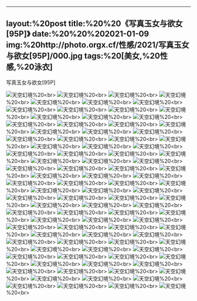 ﻿---
layout:%20post
title:%20%20《写真玉女与欲女[95P]》
date:%20%20%202021-01-09
img:%20http://photo.orgx.cf/性感/2021/写真玉女与欲女[95P]/000.jpg
tags:%20[美女,%20性感,%20泳衣]
---

写真玉女与欲女[95P]



![天空幻境](http://photo.orgx.cf/性感/2021/写真玉女与欲女[95P]/001.jpg%20''天空幻境'')%20<br>
![天空幻境](http://photo.orgx.cf/性感/2021/写真玉女与欲女[95P]/002.jpg%20''天空幻境'')%20<br>
![天空幻境](http://photo.orgx.cf/性感/2021/写真玉女与欲女[95P]/003.jpg%20''天空幻境'')%20<br>
![天空幻境](http://photo.orgx.cf/性感/2021/写真玉女与欲女[95P]/004.jpg%20''天空幻境'')%20<br>
![天空幻境](http://photo.orgx.cf/性感/2021/写真玉女与欲女[95P]/005.jpg%20''天空幻境'')%20<br>
![天空幻境](http://photo.orgx.cf/性感/2021/写真玉女与欲女[95P]/006.jpg%20''天空幻境'')%20<br>
![天空幻境](http://photo.orgx.cf/性感/2021/写真玉女与欲女[95P]/007.jpg%20''天空幻境'')%20<br>
![天空幻境](http://photo.orgx.cf/性感/2021/写真玉女与欲女[95P]/008.jpg%20''天空幻境'')%20<br>
![天空幻境](http://photo.orgx.cf/性感/2021/写真玉女与欲女[95P]/009.jpg%20''天空幻境'')%20<br>
![天空幻境](http://photo.orgx.cf/性感/2021/写真玉女与欲女[95P]/010.jpg%20''天空幻境'')%20<br>
![天空幻境](http://photo.orgx.cf/性感/2021/写真玉女与欲女[95P]/011.jpg%20''天空幻境'')%20<br>
![天空幻境](http://photo.orgx.cf/性感/2021/写真玉女与欲女[95P]/012.jpg%20''天空幻境'')%20<br>
![天空幻境](http://photo.orgx.cf/性感/2021/写真玉女与欲女[95P]/013.jpg%20''天空幻境'')%20<br>
![天空幻境](http://photo.orgx.cf/性感/2021/写真玉女与欲女[95P]/014.jpg%20''天空幻境'')%20<br>
![天空幻境](http://photo.orgx.cf/性感/2021/写真玉女与欲女[95P]/015.jpg%20''天空幻境'')%20<br>
![天空幻境](http://photo.orgx.cf/性感/2021/写真玉女与欲女[95P]/016.jpg%20''天空幻境'')%20<br>
![天空幻境](http://photo.orgx.cf/性感/2021/写真玉女与欲女[95P]/017.jpg%20''天空幻境'')%20<br>
![天空幻境](http://photo.orgx.cf/性感/2021/写真玉女与欲女[95P]/018.jpg%20''天空幻境'')%20<br>
![天空幻境](http://photo.orgx.cf/性感/2021/写真玉女与欲女[95P]/019.jpg%20''天空幻境'')%20<br>
![天空幻境](http://photo.orgx.cf/性感/2021/写真玉女与欲女[95P]/020.jpg%20''天空幻境'')%20<br>
![天空幻境](http://photo.orgx.cf/性感/2021/写真玉女与欲女[95P]/021.jpg%20''天空幻境'')%20<br>
![天空幻境](http://photo.orgx.cf/性感/2021/写真玉女与欲女[95P]/022.jpg%20''天空幻境'')%20<br>
![天空幻境](http://photo.orgx.cf/性感/2021/写真玉女与欲女[95P]/023.jpg%20''天空幻境'')%20<br>
![天空幻境](http://photo.orgx.cf/性感/2021/写真玉女与欲女[95P]/024.jpg%20''天空幻境'')%20<br>
![天空幻境](http://photo.orgx.cf/性感/2021/写真玉女与欲女[95P]/025.jpg%20''天空幻境'')%20<br>
![天空幻境](http://photo.orgx.cf/性感/2021/写真玉女与欲女[95P]/026.jpg%20''天空幻境'')%20<br>
![天空幻境](http://photo.orgx.cf/性感/2021/写真玉女与欲女[95P]/027.jpg%20''天空幻境'')%20<br>
![天空幻境](http://photo.orgx.cf/性感/2021/写真玉女与欲女[95P]/028.jpg%20''天空幻境'')%20<br>
![天空幻境](http://photo.orgx.cf/性感/2021/写真玉女与欲女[95P]/029.jpg%20''天空幻境'')%20<br>
![天空幻境](http://photo.orgx.cf/性感/2021/写真玉女与欲女[95P]/030.jpg%20''天空幻境'')%20<br>
![天空幻境](http://photo.orgx.cf/性感/2021/写真玉女与欲女[95P]/031.jpg%20''天空幻境'')%20<br>
![天空幻境](http://photo.orgx.cf/性感/2021/写真玉女与欲女[95P]/032.jpg%20''天空幻境'')%20<br>
![天空幻境](http://photo.orgx.cf/性感/2021/写真玉女与欲女[95P]/033.jpg%20''天空幻境'')%20<br>
![天空幻境](http://photo.orgx.cf/性感/2021/写真玉女与欲女[95P]/034.jpg%20''天空幻境'')%20<br>
![天空幻境](http://photo.orgx.cf/性感/2021/写真玉女与欲女[95P]/035.jpg%20''天空幻境'')%20<br>
![天空幻境](http://photo.orgx.cf/性感/2021/写真玉女与欲女[95P]/036.jpg%20''天空幻境'')%20<br>
![天空幻境](http://photo.orgx.cf/性感/2021/写真玉女与欲女[95P]/037.jpg%20''天空幻境'')%20<br>
![天空幻境](http://photo.orgx.cf/性感/2021/写真玉女与欲女[95P]/038.jpg%20''天空幻境'')%20<br>
![天空幻境](http://photo.orgx.cf/性感/2021/写真玉女与欲女[95P]/039.jpg%20''天空幻境'')%20<br>
![天空幻境](http://photo.orgx.cf/性感/2021/写真玉女与欲女[95P]/040.jpg%20''天空幻境'')%20<br>
![天空幻境](http://photo.orgx.cf/性感/2021/写真玉女与欲女[95P]/041.jpg%20''天空幻境'')%20<br>
![天空幻境](http://photo.orgx.cf/性感/2021/写真玉女与欲女[95P]/042.jpg%20''天空幻境'')%20<br>
![天空幻境](http://photo.orgx.cf/性感/2021/写真玉女与欲女[95P]/043.jpg%20''天空幻境'')%20<br>
![天空幻境](http://photo.orgx.cf/性感/2021/写真玉女与欲女[95P]/044.jpg%20''天空幻境'')%20<br>
![天空幻境](http://photo.orgx.cf/性感/2021/写真玉女与欲女[95P]/045.jpg%20''天空幻境'')%20<br>
![天空幻境](http://photo.orgx.cf/性感/2021/写真玉女与欲女[95P]/046.jpg%20''天空幻境'')%20<br>
![天空幻境](http://photo.orgx.cf/性感/2021/写真玉女与欲女[95P]/047.jpg%20''天空幻境'')%20<br>
![天空幻境](http://photo.orgx.cf/性感/2021/写真玉女与欲女[95P]/048.jpg%20''天空幻境'')%20<br>
![天空幻境](http://photo.orgx.cf/性感/2021/写真玉女与欲女[95P]/049.jpg%20''天空幻境'')%20<br>
![天空幻境](http://photo.orgx.cf/性感/2021/写真玉女与欲女[95P]/050.jpg%20''天空幻境'')%20<br>
![天空幻境](http://photo.orgx.cf/性感/2021/写真玉女与欲女[95P]/051.jpg%20''天空幻境'')%20<br>
![天空幻境](http://photo.orgx.cf/性感/2021/写真玉女与欲女[95P]/052.jpg%20''天空幻境'')%20<br>
![天空幻境](http://photo.orgx.cf/性感/2021/写真玉女与欲女[95P]/053.jpg%20''天空幻境'')%20<br>
![天空幻境](http://photo.orgx.cf/性感/2021/写真玉女与欲女[95P]/054.jpg%20''天空幻境'')%20<br>
![天空幻境](http://photo.orgx.cf/性感/2021/写真玉女与欲女[95P]/055.jpg%20''天空幻境'')%20<br>
![天空幻境](http://photo.orgx.cf/性感/2021/写真玉女与欲女[95P]/056.jpg%20''天空幻境'')%20<br>
![天空幻境](http://photo.orgx.cf/性感/2021/写真玉女与欲女[95P]/057.jpg%20''天空幻境'')%20<br>
![天空幻境](http://photo.orgx.cf/性感/2021/写真玉女与欲女[95P]/058.jpg%20''天空幻境'')%20<br>
![天空幻境](http://photo.orgx.cf/性感/2021/写真玉女与欲女[95P]/059.jpg%20''天空幻境'')%20<br>
![天空幻境](http://photo.orgx.cf/性感/2021/写真玉女与欲女[95P]/060.jpg%20''天空幻境'')%20<br>
![天空幻境](http://photo.orgx.cf/性感/2021/写真玉女与欲女[95P]/061.jpg%20''天空幻境'')%20<br>
![天空幻境](http://photo.orgx.cf/性感/2021/写真玉女与欲女[95P]/062.jpg%20''天空幻境'')%20<br>
![天空幻境](http://photo.orgx.cf/性感/2021/写真玉女与欲女[95P]/063.jpg%20''天空幻境'')%20<br>
![天空幻境](http://photo.orgx.cf/性感/2021/写真玉女与欲女[95P]/064.jpg%20''天空幻境'')%20<br>
![天空幻境](http://photo.orgx.cf/性感/2021/写真玉女与欲女[95P]/065.jpg%20''天空幻境'')%20<br>
![天空幻境](http://photo.orgx.cf/性感/2021/写真玉女与欲女[95P]/066.jpg%20''天空幻境'')%20<br>
![天空幻境](http://photo.orgx.cf/性感/2021/写真玉女与欲女[95P]/067.jpg%20''天空幻境'')%20<br>
![天空幻境](http://photo.orgx.cf/性感/2021/写真玉女与欲女[95P]/068.jpg%20''天空幻境'')%20<br>
![天空幻境](http://photo.orgx.cf/性感/2021/写真玉女与欲女[95P]/069.jpg%20''天空幻境'')%20<br>
![天空幻境](http://photo.orgx.cf/性感/2021/写真玉女与欲女[95P]/070.jpg%20''天空幻境'')%20<br>
![天空幻境](http://photo.orgx.cf/性感/2021/写真玉女与欲女[95P]/071.jpg%20''天空幻境'')%20<br>
![天空幻境](http://photo.orgx.cf/性感/2021/写真玉女与欲女[95P]/072.jpg%20''天空幻境'')%20<br>
![天空幻境](http://photo.orgx.cf/性感/2021/写真玉女与欲女[95P]/073.jpg%20''天空幻境'')%20<br>
![天空幻境](http://photo.orgx.cf/性感/2021/写真玉女与欲女[95P]/074.jpg%20''天空幻境'')%20<br>
![天空幻境](http://photo.orgx.cf/性感/2021/写真玉女与欲女[95P]/075.jpg%20''天空幻境'')%20<br>
![天空幻境](http://photo.orgx.cf/性感/2021/写真玉女与欲女[95P]/076.jpg%20''天空幻境'')%20<br>
![天空幻境](http://photo.orgx.cf/性感/2021/写真玉女与欲女[95P]/077.jpg%20''天空幻境'')%20<br>
![天空幻境](http://photo.orgx.cf/性感/2021/写真玉女与欲女[95P]/078.jpg%20''天空幻境'')%20<br>
![天空幻境](http://photo.orgx.cf/性感/2021/写真玉女与欲女[95P]/079.jpg%20''天空幻境'')%20<br>
![天空幻境](http://photo.orgx.cf/性感/2021/写真玉女与欲女[95P]/080.jpg%20''天空幻境'')%20<br>
![天空幻境](http://photo.orgx.cf/性感/2021/写真玉女与欲女[95P]/081.jpg%20''天空幻境'')%20<br>
![天空幻境](http://photo.orgx.cf/性感/2021/写真玉女与欲女[95P]/082.jpg%20''天空幻境'')%20<br>
![天空幻境](http://photo.orgx.cf/性感/2021/写真玉女与欲女[95P]/083.jpg%20''天空幻境'')%20<br>
![天空幻境](http://photo.orgx.cf/性感/2021/写真玉女与欲女[95P]/084.jpg%20''天空幻境'')%20<br>
![天空幻境](http://photo.orgx.cf/性感/2021/写真玉女与欲女[95P]/085.jpg%20''天空幻境'')%20<br>
![天空幻境](http://photo.orgx.cf/性感/2021/写真玉女与欲女[95P]/086.jpg%20''天空幻境'')%20<br>
![天空幻境](http://photo.orgx.cf/性感/2021/写真玉女与欲女[95P]/087.jpg%20''天空幻境'')%20<br>
![天空幻境](http://photo.orgx.cf/性感/2021/写真玉女与欲女[95P]/088.jpg%20''天空幻境'')%20<br>
![天空幻境](http://photo.orgx.cf/性感/2021/写真玉女与欲女[95P]/089.jpg%20''天空幻境'')%20<br>
![天空幻境](http://photo.orgx.cf/性感/2021/写真玉女与欲女[95P]/090.jpg%20''天空幻境'')%20<br>
![天空幻境](http://photo.orgx.cf/性感/2021/写真玉女与欲女[95P]/091.jpg%20''天空幻境'')%20<br>
![天空幻境](http://photo.orgx.cf/性感/2021/写真玉女与欲女[95P]/092.jpg%20''天空幻境'')%20<br>
![天空幻境](http://photo.orgx.cf/性感/2021/写真玉女与欲女[95P]/093.jpg%20''天空幻境'')%20<br>
![天空幻境](http://photo.orgx.cf/性感/2021/写真玉女与欲女[95P]/094.jpg%20''天空幻境'')%20<br>
![天空幻境](http://photo.orgx.cf/性感/2021/写真玉女与欲女[95P]/095.jpg%20''天空幻境'')%20<br>